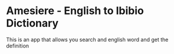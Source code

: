 # Amesiere - English to Ibibio Dictionary

This is an app that allows you search and english word and get the definition
